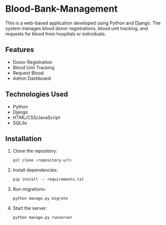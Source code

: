 # Blood-Bank-Management
This is a web-based application developed using Python and Django. The system manages blood donor registrations, blood unit tracking, and requests for blood from hospitals or individuals.

## Features
- Donor Registration
- Blood Unit Tracking
- Request Blood
- Admin Dashboard

## Technologies Used
- Python
- Django
- HTML/CSS/JavaScript
- SQLite

## Installation
1. Clone the repository:
   ```bash
   git clone <repository-url>
   ```
2. Install dependencies:
   ```bash
   pip install -r requirements.txt
   ```
3. Run migrations:
   ```bash
   python manage.py migrate
   ```
4. Start the server:
   ```bash
   python manage.py runserver
   ```


